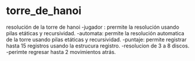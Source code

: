 # torre_de_hanoi
resolución de la torre de hanoi 
-jugador : prermite la resolución usando pilas etáticas y recursividad.
-automata: permite la resolución automatica de la torre  usando pilas etáticas y recursividad.
-puntaje: permite registrar hasta  15 registros usando la estrucura registro.
-resolucion de 3 a 8 discos.
-perimte regresar hasta 2 movimientos atrás.

